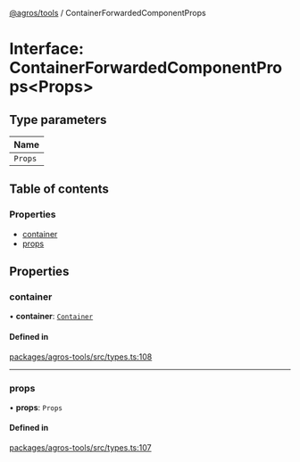 [@agros/tools](../index.md) / ContainerForwardedComponentProps

# Interface: ContainerForwardedComponentProps<Props\>

## Type parameters

| Name |
| :------ |
| `Props` |

## Table of contents

### Properties

- [container](ContainerForwardedComponentProps.md#container)
- [props](ContainerForwardedComponentProps.md#props)

## Properties

### <a id="container" name="container"></a> container

• **container**: [`Container`](Container.md)

#### Defined in

[packages/agros-tools/src/types.ts:108](https://github.com/agrosjs/agros/blob/bbdb8c2/packages/agros-tools/src/types.ts#L108)

___

### <a id="props" name="props"></a> props

• **props**: `Props`

#### Defined in

[packages/agros-tools/src/types.ts:107](https://github.com/agrosjs/agros/blob/bbdb8c2/packages/agros-tools/src/types.ts#L107)
